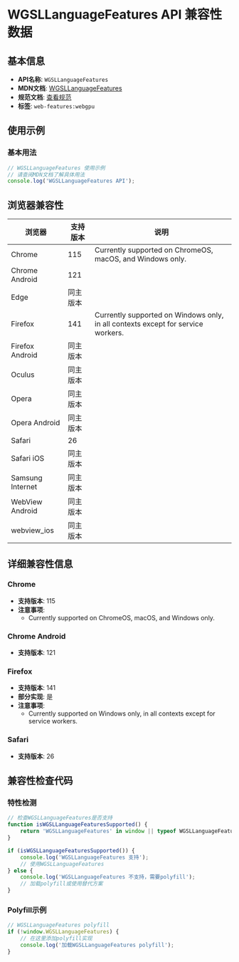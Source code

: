 # WGSLLanguageFeatures API 兼容性数据

## 基本信息

- **API名称**: `WGSLLanguageFeatures`
- **MDN文档**: [WGSLLanguageFeatures](https://developer.mozilla.org/docs/Web/API/WGSLLanguageFeatures)
- **规范文档**: [查看规范](https://gpuweb.github.io/gpuweb/#gpuwgsllanguagefeatures)
- **标签**: `web-features:webgpu`

## 使用示例

### 基本用法

```javascript
// WGSLLanguageFeatures 使用示例
// 请查阅MDN文档了解具体用法
console.log('WGSLLanguageFeatures API');
```

## 浏览器兼容性

| 浏览器 | 支持版本 | 说明 |
|--------|----------|------|
| Chrome | 115 | Currently supported on ChromeOS, macOS, and Windows only. |
| Chrome Android | 121 |  |
| Edge | 同主版本 |  |
| Firefox | 141 | Currently supported on Windows only, in all contexts except for service workers. |
| Firefox Android | 同主版本 |  |
| Oculus | 同主版本 |  |
| Opera | 同主版本 |  |
| Opera Android | 同主版本 |  |
| Safari | 26 |  |
| Safari iOS | 同主版本 |  |
| Samsung Internet | 同主版本 |  |
| WebView Android | 同主版本 |  |
| webview_ios | 同主版本 |  |

## 详细兼容性信息

### Chrome

- **支持版本**: 115
- **注意事项**:
  - Currently supported on ChromeOS, macOS, and Windows only.

### Chrome Android

- **支持版本**: 121

### Firefox

- **支持版本**: 141
- **部分实现**: 是
- **注意事项**:
  - Currently supported on Windows only, in all contexts except for service workers.

### Safari

- **支持版本**: 26

## 兼容性检查代码

### 特性检测

```javascript
// 检查WGSLLanguageFeatures是否支持
function isWGSLLanguageFeaturesSupported() {
    return 'WGSLLanguageFeatures' in window || typeof WGSLLanguageFeatures !== 'undefined';
}

if (isWGSLLanguageFeaturesSupported()) {
    console.log('WGSLLanguageFeatures 支持');
    // 使用WGSLLanguageFeatures
} else {
    console.log('WGSLLanguageFeatures 不支持，需要polyfill');
    // 加载polyfill或使用替代方案
}
```

### Polyfill示例

```javascript
// WGSLLanguageFeatures polyfill
if (!window.WGSLLanguageFeatures) {
    // 在这里添加polyfill实现
    console.log('加载WGSLLanguageFeatures polyfill');
}
```

